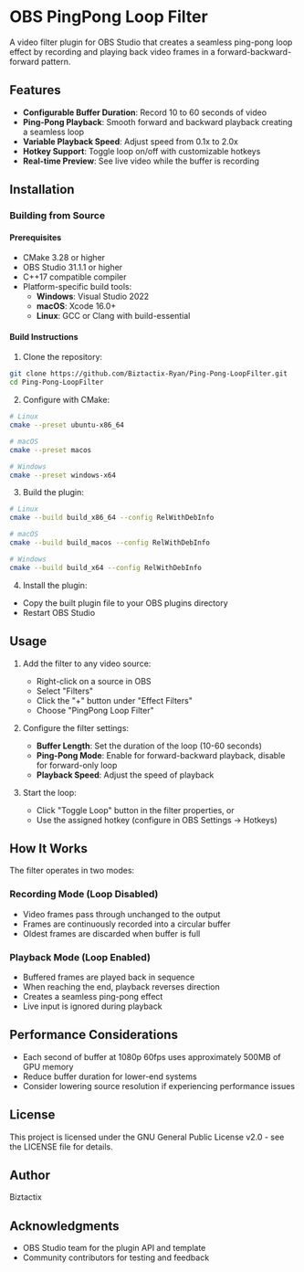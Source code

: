 # OBS PingPong Loop Filter

A video filter plugin for OBS Studio that creates a seamless ping-pong loop effect by recording and playing back video frames in a forward-backward-forward pattern.

## Features

- **Configurable Buffer Duration**: Record 10 to 60 seconds of video
- **Ping-Pong Playback**: Smooth forward and backward playback creating a seamless loop
- **Variable Playback Speed**: Adjust speed from 0.1x to 2.0x
- **Hotkey Support**: Toggle loop on/off with customizable hotkeys
- **Real-time Preview**: See live video while the buffer is recording

## Installation

### Building from Source

#### Prerequisites
- CMake 3.28 or higher
- OBS Studio 31.1.1 or higher
- C++17 compatible compiler
- Platform-specific build tools:
  - **Windows**: Visual Studio 2022
  - **macOS**: Xcode 16.0+
  - **Linux**: GCC or Clang with build-essential

#### Build Instructions

1. Clone the repository:
```bash
git clone https://github.com/Biztactix-Ryan/Ping-Pong-LoopFilter.git
cd Ping-Pong-LoopFilter
```

2. Configure with CMake:
```bash
# Linux
cmake --preset ubuntu-x86_64

# macOS
cmake --preset macos

# Windows
cmake --preset windows-x64
```

3. Build the plugin:
```bash
# Linux
cmake --build build_x86_64 --config RelWithDebInfo

# macOS
cmake --build build_macos --config RelWithDebInfo

# Windows
cmake --build build_x64 --config RelWithDebInfo
```

4. Install the plugin:
- Copy the built plugin file to your OBS plugins directory
- Restart OBS Studio

## Usage

1. Add the filter to any video source:
   - Right-click on a source in OBS
   - Select "Filters"
   - Click the "+" button under "Effect Filters"
   - Choose "PingPong Loop Filter"

2. Configure the filter settings:
   - **Buffer Length**: Set the duration of the loop (10-60 seconds)
   - **Ping-Pong Mode**: Enable for forward-backward playback, disable for forward-only loop
   - **Playback Speed**: Adjust the speed of playback

3. Start the loop:
   - Click "Toggle Loop" button in the filter properties, or
   - Use the assigned hotkey (configure in OBS Settings → Hotkeys)

## How It Works

The filter operates in two modes:

### Recording Mode (Loop Disabled)
- Video frames pass through unchanged to the output
- Frames are continuously recorded into a circular buffer
- Oldest frames are discarded when buffer is full

### Playback Mode (Loop Enabled)
- Buffered frames are played back in sequence
- When reaching the end, playback reverses direction
- Creates a seamless ping-pong effect
- Live input is ignored during playback

## Performance Considerations

- Each second of buffer at 1080p 60fps uses approximately 500MB of GPU memory
- Reduce buffer duration for lower-end systems
- Consider lowering source resolution if experiencing performance issues

## License

This project is licensed under the GNU General Public License v2.0 - see the LICENSE file for details.

## Author

Biztactix

## Acknowledgments

- OBS Studio team for the plugin API and template
- Community contributors for testing and feedback